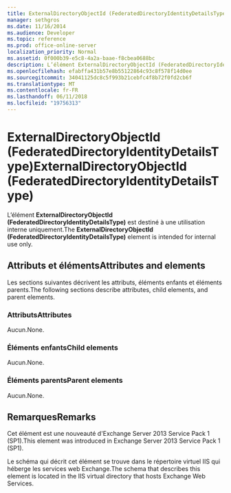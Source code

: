 ```yaml
---
title: ExternalDirectoryObjectId (FederatedDirectoryIdentityDetailsType)
manager: sethgros
ms.date: 11/16/2014
ms.audience: Developer
ms.topic: reference
ms.prod: office-online-server
localization_priority: Normal
ms.assetid: 0f000b39-e5c8-4a2a-baae-f8cbea0688bc
description: L’élément ExternalDirectoryObjectId (FederatedDirectoryIdentityDetailsType) est destiné à une utilisation interne uniquement.
ms.openlocfilehash: efabffa431b57e8b55122864c93c8f578f14d0ee
ms.sourcegitcommit: 34041125dc8c5f993b21cebfc4f8b72f0fd2cb6f
ms.translationtype: MT
ms.contentlocale: fr-FR
ms.lasthandoff: 06/11/2018
ms.locfileid: "19756313"
---
```

# <a name="externaldirectoryobjectid-federateddirectoryidentitydetailstype"></a><span data-ttu-id="438a9-103">ExternalDirectoryObjectId (FederatedDirectoryIdentityDetailsType)</span><span class="sxs-lookup"><span data-stu-id="438a9-103">ExternalDirectoryObjectId (FederatedDirectoryIdentityDetailsType)</span></span>

<span data-ttu-id="438a9-104">L’élément **ExternalDirectoryObjectId (FederatedDirectoryIdentityDetailsType)** est destiné à une utilisation interne uniquement.</span><span class="sxs-lookup"><span data-stu-id="438a9-104">The **ExternalDirectoryObjectId (FederatedDirectoryIdentityDetailsType)** element is intended for internal use only.</span></span> 

## <a name="attributes-and-elements"></a><span data-ttu-id="438a9-105">Attributs et éléments</span><span class="sxs-lookup"><span data-stu-id="438a9-105">Attributes and elements</span></span>

<span data-ttu-id="438a9-106">Les sections suivantes décrivent les attributs, éléments enfants et éléments parents.</span><span class="sxs-lookup"><span data-stu-id="438a9-106">The following sections describe attributes, child elements, and parent elements.</span></span>
  
### <a name="attributes"></a><span data-ttu-id="438a9-107">Attributs</span><span class="sxs-lookup"><span data-stu-id="438a9-107">Attributes</span></span>

<span data-ttu-id="438a9-108">Aucun.</span><span class="sxs-lookup"><span data-stu-id="438a9-108">None.</span></span>
  
### <a name="child-elements"></a><span data-ttu-id="438a9-109">Éléments enfants</span><span class="sxs-lookup"><span data-stu-id="438a9-109">Child elements</span></span>

<span data-ttu-id="438a9-110">Aucun.</span><span class="sxs-lookup"><span data-stu-id="438a9-110">None.</span></span>
  
### <a name="parent-elements"></a><span data-ttu-id="438a9-111">Éléments parents</span><span class="sxs-lookup"><span data-stu-id="438a9-111">Parent elements</span></span>

<span data-ttu-id="438a9-112">Aucun.</span><span class="sxs-lookup"><span data-stu-id="438a9-112">None.</span></span>
  
## <a name="remarks"></a><span data-ttu-id="438a9-113">Remarques</span><span class="sxs-lookup"><span data-stu-id="438a9-113">Remarks</span></span>

<span data-ttu-id="438a9-114">Cet élément est une nouveauté d'Exchange Server 2013 Service Pack 1 (SP1).</span><span class="sxs-lookup"><span data-stu-id="438a9-114">This element was introduced in Exchange Server 2013 Service Pack 1 (SP1).</span></span>
  
<span data-ttu-id="438a9-115">Le schéma qui décrit cet élément se trouve dans le répertoire virtuel IIS qui héberge les services web Exchange.</span><span class="sxs-lookup"><span data-stu-id="438a9-115">The schema that describes this element is located in the IIS virtual directory that hosts Exchange Web Services.</span></span>
  

